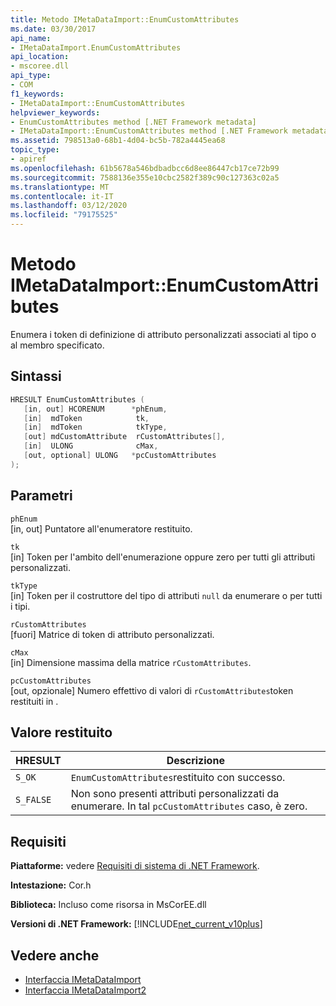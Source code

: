 ```yaml
---
title: Metodo IMetaDataImport::EnumCustomAttributes
ms.date: 03/30/2017
api_name:
- IMetaDataImport.EnumCustomAttributes
api_location:
- mscoree.dll
api_type:
- COM
f1_keywords:
- IMetaDataImport::EnumCustomAttributes
helpviewer_keywords:
- EnumCustomAttributes method [.NET Framework metadata]
- IMetaDataImport::EnumCustomAttributes method [.NET Framework metadata]
ms.assetid: 798513a0-68b1-4d04-bc5b-782a4445ea68
topic_type:
- apiref
ms.openlocfilehash: 61b5678a546bdbadbcc6d8ee86447cb17ce72b99
ms.sourcegitcommit: 7588136e355e10cbc2582f389c90c127363c02a5
ms.translationtype: MT
ms.contentlocale: it-IT
ms.lasthandoff: 03/12/2020
ms.locfileid: "79175525"
---
```

# <a name="imetadataimportenumcustomattributes-method"></a>Metodo IMetaDataImport::EnumCustomAttributes
Enumera i token di definizione di attributo personalizzati associati al tipo o al membro specificato.  
  
## <a name="syntax"></a>Sintassi  
  
```cpp  
HRESULT EnumCustomAttributes (
   [in, out] HCORENUM      *phEnum,  
   [in]  mdToken            tk,
   [in]  mdToken            tkType,
   [out] mdCustomAttribute  rCustomAttributes[],
   [in]  ULONG              cMax,  
   [out, optional] ULONG   *pcCustomAttributes  
);  
```  
  
## <a name="parameters"></a>Parametri  
 `phEnum`  
 [in, out] Puntatore all'enumeratore restituito.  
  
 `tk`  
 [in] Token per l'ambito dell'enumerazione oppure zero per tutti gli attributi personalizzati.  
  
 `tkType`  
 [in] Token per il costruttore del tipo di attributi `null` da enumerare o per tutti i tipi.  
  
 `rCustomAttributes`  
 [fuori] Matrice di token di attributo personalizzati.  
  
 `cMax`  
 [in] Dimensione massima della matrice `rCustomAttributes`.  
  
 `pcCustomAttributes`  
 [out, opzionale] Numero effettivo di valori di `rCustomAttributes`token restituiti in .  
  
## <a name="return-value"></a>Valore restituito  
  
|HRESULT|Descrizione|  
|-------------|-----------------|  
|`S_OK`|`EnumCustomAttributes`restituito con successo.|  
|`S_FALSE`|Non sono presenti attributi personalizzati da enumerare. In tal `pcCustomAttributes` caso, è zero.|  
  
## <a name="requirements"></a>Requisiti  
 **Piattaforme:** vedere [Requisiti di sistema di .NET Framework](../../../../docs/framework/get-started/system-requirements.md).  
  
 **Intestazione:** Cor.h  
  
 **Biblioteca:** Incluso come risorsa in MsCorEE.dll  
  
 **Versioni di .NET Framework:** [!INCLUDE[net_current_v10plus](../../../../includes/net-current-v10plus-md.md)]  
  
## <a name="see-also"></a>Vedere anche

- [Interfaccia IMetaDataImport](../../../../docs/framework/unmanaged-api/metadata/imetadataimport-interface.md)
- [Interfaccia IMetaDataImport2](../../../../docs/framework/unmanaged-api/metadata/imetadataimport2-interface.md)
